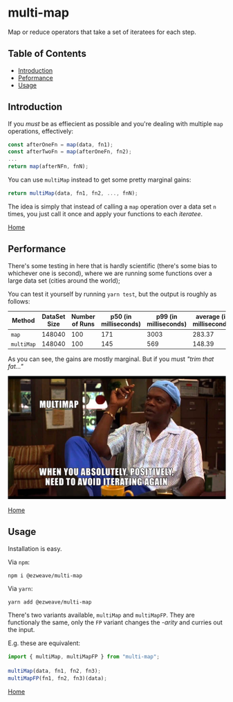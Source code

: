 # multi-map

Map or reduce operators that take a set of iteratees for each step.

## Table of Contents

- [Introduction](#introduction)
- [Peformance](#performance)
- [Usage](#usage)

## Introduction

If you _must_ be as effiecient as possible and you're dealing with multiple `map` operations, effectively:

```js
const afterOneFn = map(data, fn1);
const afterTwoFn = map(afterOneFn, fn2);
...
return map(afterNFn, fnN);
```

You can use `multiMap` instead to get some pretty marginal gains:

```js
return multiMap(data, fn1, fn2, ..., fnN);
```

The idea is simply that instead of calling a `map` operation over a data set `n` times, you just call it once and apply your functions to each _iteratee_.

[Home](#table-of-contents)

## Performance

There's some testing in here that is hardly scientific (there's some bias to whichever one is second), where we are running some functions over a large data set (cities around the world);

You can test it yourself by running `yarn test`, but the output is roughly as follows:

| Method     | DataSet Size | Number of Runs | p50 (in milliseconds) | p99 (in milliseconds) | average (in milliseconds) |
| ---------- | ------------ | -------------- | --------------------- | --------------------- | ------------------------- |
| `map`      | 148040       | 100            | 171                   | 3003                  | 283.37                    |
| `multiMap` | 148040       | 100            | 145                   | 569                   | 148.39                    |

As you can see, the gains are mostly marginal. But if you must _"trim that fat..."_

![](./docs/img/ordell.png)

[Home](#table-of-contents)

## Usage

Installation is easy.

Via `npm`:

```shell
npm i @ezweave/multi-map
```

Via `yarn`:

```shell
yarn add @ezweave/multi-map
```

There's two variants available, `multiMap` and `multiMapFP`. They are functionaly the same, only the `FP` variant changes the _-arity_ and curries out the input.

E.g. these are equivalent:

```js
import { multiMap, multiMapFP } from "multi-map";

multiMap(data, fn1, fn2, fn3);
multiMapFP(fn1, fn2, fn3)(data);
```

[Home](#table-of-contents)

